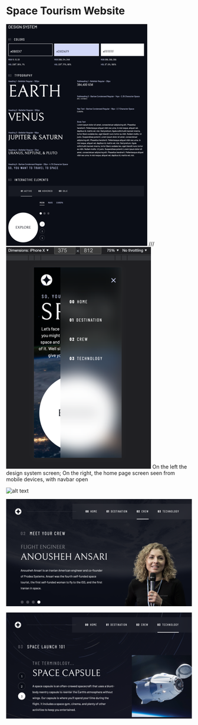 # Space Tourism Website


![alt text](media/website_preview/website_preview_designsystem.png) /// ![alt text](media/website_preview/website_preview_mobileview.png) 
On the left the design system screen; On the right, the home page screen seen from mobile devices, with navbar open 



![alt text](media/website_preview/website_preview_planet.png)

![alt text](media/website_preview/website_preview_crew.png)

![alt text](media/website_preview/website_preview_technology.png)




